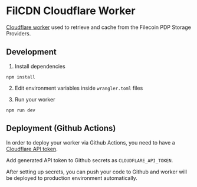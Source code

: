 # FilCDN Cloudflare Worker

[Cloudflare worker](https://developers.cloudflare.com/workers/) used to retrieve
and cache from the Filecoin PDP Storage Providers.

## Development

1. Install dependencies

```
npm install
```

2. Edit environment variables inside `wrangler.toml` files

3. Run your worker

```
npm run dev
```

## Deployment (Github Actions)

In order to deploy your worker via Github Actions, you need to have a
[Cloudflare API token](https://developers.cloudflare.com/fundamentals/api/get-started/create-token/).

Add generated API token to Github secrets as `CLOUDFLARE_API_TOKEN`.

After setting up secrets, you can push your code to Github and worker will be
deployed to production environment automatically.
